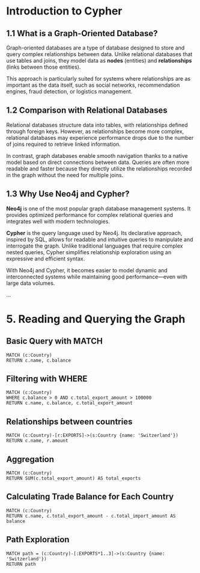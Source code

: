 # Introduction to Cypher

## 1.1 What is a Graph-Oriented Database?

Graph-oriented databases are a type of database designed to store and query complex relationships between data. Unlike relational databases that use tables and joins, they model data as **nodes** (entities) and **relationships** (links between those entities).

This approach is particularly suited for systems where relationships are as important as the data itself, such as social networks, recommendation engines, fraud detection, or logistics management.

## 1.2 Comparison with Relational Databases

Relational databases structure data into tables, with relationships defined through foreign keys. However, as relationships become more complex, relational databases may experience performance drops due to the number of joins required to retrieve linked information.

In contrast, graph databases enable smooth navigation thanks to a native model based on direct connections between data. Queries are often more readable and faster because they directly utilize the relationships recorded in the graph without the need for multiple joins.

## 1.3 Why Use Neo4j and Cypher?

**Neo4j** is one of the most popular graph database management systems. It provides optimized performance for complex relational queries and integrates well with modern technologies.

**Cypher** is the query language used by Neo4j. Its declarative approach, inspired by SQL, allows for readable and intuitive queries to manipulate and interrogate the graph. Unlike traditional languages that require complex nested queries, Cypher simplifies relationship exploration using an expressive and efficient syntax.

With Neo4j and Cypher, it becomes easier to model dynamic and interconnected systems while maintaining good performance—even with large data volumes.

...

# 5. Reading and Querying the Graph

## Basic Query with MATCH

```cypher
MATCH (c:Country)
RETURN c.name, c.balance
```

## Filtering with WHERE

```cypher
MATCH (c:Country)
WHERE c.balance > 0 AND c.total_export_amount > 100000
RETURN c.name, c.balance, c.total_export_amount
```

## Relationships between countries

```cypher
MATCH (c:Country)-[r:EXPORTS]->(s:Country {name: 'Switzerland'})
RETURN c.name, r.amount
```

## Aggregation

```cypher
MATCH (c:Country)
RETURN SUM(c.total_export_amount) AS total_exports
```

## Calculating Trade Balance for Each Country

```cypher
MATCH (c:Country)
RETURN c.name, c.total_export_amount - c.total_import_amount AS balance
```

## Path Exploration

```cypher
MATCH path = (c:Country)-[:EXPORTS*1..3]->(s:Country {name: 'Switzerland'})
RETURN path
```